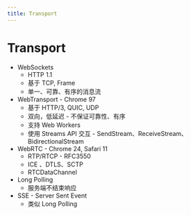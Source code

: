 ```yaml
---
title: Transport
---
```


# Transport

- WebSockets
  - HTTP 1.1
  - 基于 TCP, Frame
  - 单一、可靠、有序的消息流
- WebTransport - Chrome 97
  - 基于 HTTP/3, QUIC, UDP
  - 双向，低延迟 - 不保证可靠性、有序
  - 支持 Web Workers
  - 使用 Streams API 交互 - SendStream、ReceiveStream、BidirectionalStream
- WebRTC - Chrome 24, Safari 11
  - RTP/RTCP -  RFC3550
  - ICE 、DTLS、SCTP
  - RTCDataChannel
- Long Polling
  - 服务端不结束响应
- SSE - Server Sent Event
  - 类似 Long Polling
